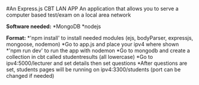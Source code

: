 #An Express.js CBT LAN APP
An application that allows you to serve a computer based test/exam on a local area network

**Software needed:**
*MongoDB
*nodejs

**Format:**
*'npm install' to install needed modules (ejs, bodyParser, expressjs, mongoose, nodemon)
*Go to app.js and place your ipv4 where shown
*'npm run dev' to run the app with nodemon
*Go to mongodb and create a collection in cbt called studentresults (all lowercase)
*Go to ipv4:5000/lecturer and set details then set questions
*After questions are set, students pages will be running on ipv4:3300/students (port can be changed if needed)
